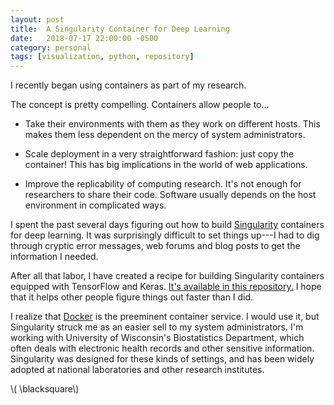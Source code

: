 ```yaml
---
layout: post
title:  A Singularity Container for Deep Learning 
date:   2018-07-17 22:00:00 -0500
category: personal 
tags: [visualization, python, repository] 
---
```


I recently began using containers as part of my research.

The concept is pretty compelling. Containers allow people to... 

* Take their environments with them as they work on different hosts.
  This makes them less dependent on the mercy of system administrators.

* Scale deployment in a very straightforward fashion:
  just copy the container!
  This has big implications in the world of web applications.

* Improve the replicability of computing research.
  It's not enough for researchers to share their code.
  Software usually depends on the host environment in complicated ways.
 
I spent the past several days figuring out how to build [Singularity](http://singularity.lbl.gov/) containers for deep learning.
It was surprisingly difficult to set things up---I had to dig through cryptic error messages, web forums and blog posts to get the information I needed.

After all that labor, I have created a recipe for building Singularity containers equipped with TensorFlow and Keras.
[It's available in this repository.](https://github.com/dpmerrell/singularity-deep-learning)
I hope that it helps other people figure things out faster than I did.

I realize that [Docker](https://www.docker.com/) is the preeminent container service.
I would use it, but Singularity struck me as an easier sell to my system administrators.
I'm working with University of Wisconsin's Biostatistics Department, which often deals with
electronic health records and other sensitive information.
Singularity was designed for these kinds of settings, and has been widely adopted at national laboratories and other research institutes.

\\( \blacksquare\\)

